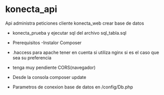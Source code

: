 # konecta_api
Api administra peticiones cliente konecta_web
crear base de datos 
- konecta_prueba y ejecutar sql del archivo sql_tabla.sql 

- Prerequisitos
-Instalor Composer
- .haccess para apache tener en cuenta si utiliza nginx si es el caso que sea su preferencia
* tenga muy pendiente CORS(navegador)

* Desde la consola composer update
* Parametros de conexion base de datos en 
/config/Db.php
